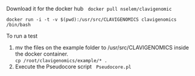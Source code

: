 Download it for the docker hub  
`docker pull nselem/clavigenomic`  

`docker run -i -t -v $(pwd):/usr/src/CLAVIGENOMICS clavigenomics /bin/bash`

To run a test  
1. mv the files on the example folder to /usr/src/CLAVIGENOMICS inside the docker container.  
`cp /root/clavigenomics/example/* .`  
2. Execute the Pseudocore script  
`Pseudocore.pl`  
